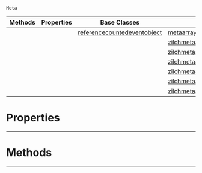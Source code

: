  `Meta`

|Methods|Properties|Base Classes|Derived Classes|
|---|---|---|---|
| | |[referencecountedeventobject](referencecountedeventobject.md)|[metaarraywrapper](metaarraywrapper.md)|
| | | |[zilchmetaarrayanimationclips](zilchmetaarrayanimationclips.md)|
| | | |[zilchmetaarraycontentlibraryreferencearray](zilchmetaarraycontentlibraryreferencearray.md)|
| | | |[zilchmetaarraynetpropertyinfos](zilchmetaarraynetpropertyinfos.md)|
| | | |[zilchmetaarrayrevisions](zilchmetaarrayrevisions.md)|
| | | |[zilchmetaarraysounds](zilchmetaarraysounds.md)|
| | | |[zilchmetaarraysoundtags](zilchmetaarraysoundtags.md)|


 #  Properties


---  
 #  Methods


---  
 

 